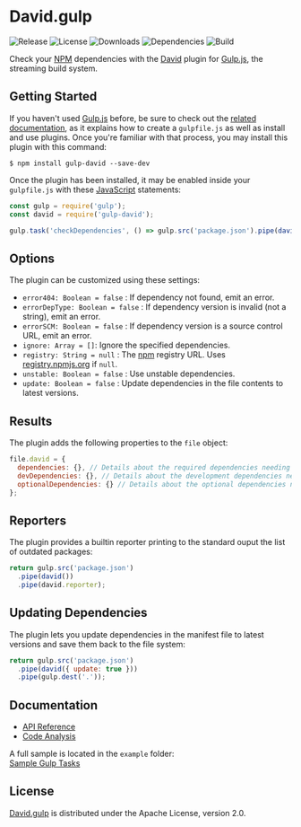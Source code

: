# David.gulp
![Release](http://img.shields.io/npm/v/gulp-david.svg) ![License](http://img.shields.io/npm/l/gulp-david.svg) ![Downloads](http://img.shields.io/npm/dm/gulp-david.svg) ![Dependencies](http://img.shields.io/david/cedx/david.gulp.svg) ![Build](http://img.shields.io/travis/cedx/david.gulp.svg)

Check your [NPM](https://www.npmjs.com) dependencies with the [David](https://david-dm.org) plugin for [Gulp.js](http://gulpjs.com), the streaming build system.

## Getting Started
If you haven't used [Gulp.js](http://gulpjs.com) before, be sure to check out the [related documentation](https://github.com/gulpjs/gulp/blob/master/docs/README.md), as it explains how to create a `gulpfile.js` as well as install and use plugins. Once you're familiar with that process, you may install this plugin with this command:

```shell
$ npm install gulp-david --save-dev
```

Once the plugin has been installed, it may be enabled inside your `gulpfile.js` with these [JavaScript](https://developer.mozilla.org/en-US/docs/Web/JavaScript) statements:

```javascript
const gulp = require('gulp');
const david = require('gulp-david');

gulp.task('checkDependencies', () => gulp.src('package.json').pipe(david()));

```

## Options
The plugin can be customized using these settings:

- `error404: Boolean = false` : If dependency not found, emit an error.
- `errorDepType: Boolean = false` : If dependency version is invalid (not a string), emit an error.
- `errorSCM: Boolean = false` : If dependency version is a source control URL, emit an error.
- `ignore: Array = []`: Ignore the specified dependencies.
- `registry: String = null` : The [npm](https://www.npmjs.com) registry URL. Uses [registry.npmjs.org](https://registry.npmjs.org) if `null`.
- `unstable: Boolean = false` : Use unstable dependencies.
- `update: Boolean = false` : Update dependencies in the file contents to latest versions.

## Results
The plugin adds the following properties to the `file` object:

```javascript
file.david = {
  dependencies: {}, // Details about the required dependencies needing an update.
  devDependencies: {}, // Details about the development dependencies needing an update.
  optionalDependencies: {} // Details about the optional dependencies needing an update.
};
```

## Reporters
The plugin provides a builtin reporter printing to the standard ouput the list of outdated packages:

```javascript
return gulp.src('package.json')
  .pipe(david())
  .pipe(david.reporter);
```

## Updating Dependencies
The plugin lets you update dependencies in the manifest file to latest versions and save them back to the file system:

```javascript
return gulp.src('package.json')
  .pipe(david({ update: true }))
  .pipe(gulp.dest('.'));
```

## Documentation
- [API Reference](http://www.belin.io/david.gulp/api)
- [Code Analysis](http://src.belin.io/dashboard/index/david.gulp)

A full sample is located in the `example` folder:  
[Sample Gulp Tasks](https://github.com/cedx/david.gulp/blob/master/example/gulpfile.js)

## License
[David.gulp](https://github.com/cedx/david.gulp) is distributed under the Apache License, version 2.0.
